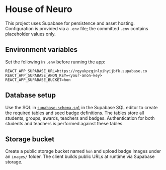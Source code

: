# House of Neuro

This project uses Supabase for persistence and asset hosting. Configuration is provided via a `.env` file; the committed `.env` contains placeholder values only.

## Environment variables
Set the following in `.env` before running the app:

```
REACT_APP_SUPABASE_URL=https://rgyukpzginlyihyijbfk.supabase.co
REACT_APP_SUPABASE_ANON_KEY=<your-anon-key>
REACT_APP_SUPABASE_BUCKET=hon
```

## Database setup
Use the SQL in [`supabase-schema.sql`](./supabase-schema.sql) in the Supabase SQL editor to create the required tables and seed badge definitions. The tables store all students, groups, awards, teachers and badges. Authentication for both students and teachers is performed against these tables.

## Storage bucket
Create a public storage bucket named `hon` and upload badge images under an `images/` folder. The client builds public URLs at runtime via Supabase storage.
